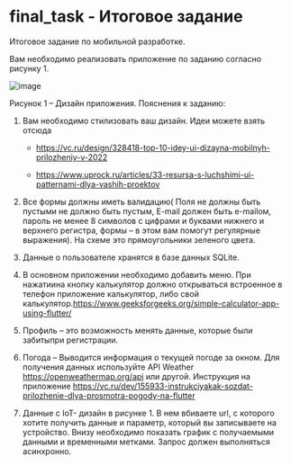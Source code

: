 # final_task - Итоговое задание

Итоговое задание по мобильной разработке.

Вам необходимо реализовать приложение по заданию согласно рисунку 1.

![image](https://github.com/RinaBoni/mobile-development-6/assets/83748388/2620129e-cab4-4e8a-8039-89e56f9577f2)

Рисунок 1 – Дизайн приложения.
Пояснения к заданию:

1. Вам необходимо стилизовать ваш дизайн. Идеи можете взять отсюда
    * https://vc.ru/design/328418-top-10-idey-ui-dizayna-mobilnyh-prilozheniy-v-2022

    * https://www.uprock.ru/articles/33-resursa-s-luchshimi-ui-patternami-dlya-vashih-proektov

2. Все формы должны иметь валидацию( Поля не должны быть пустыми не должно быть пустым, E-mail должен быть e-mailом, пароль не менее 8 символов с цифрами и буквами нижнего и верхнего регистра, формы – в этом вам помогут регулярные выражения). На схеме это прямоугольники зеленого цвета.

3. Данные о пользователе хранятся в базе данных SQLite.

4. В основном приложении необходимо добавить меню. При нажатиина кнопку калькулятор должно открываться встроенное в телефон приложение калькулятор, либо свой калькулятор.https://www.geeksforgeeks.org/simple-calculator-app-using-flutter/

5. Профиль – это возможность менять данные, которые были забитыпри регистрации.

6. Погода – Выводится информация о текущей погоде за окном. Для получения данных используйте API Weather https://openweathermap.org/api или другой. Инструкция на приложение https://vc.ru/dev/155933-instrukciyakak-sozdat-prilozhenie-dlya-prosmotra-pogody-na-flutter

7. Данные с IoT- дизайн в рисунке 1. В нем вбиваете url, с которого хотите получить данные и параметр, который вы записываете на устройство. Внизу необходимо показать график с получаемыми данными и временными метками. Запрос должен выполняться асинхронно. 
